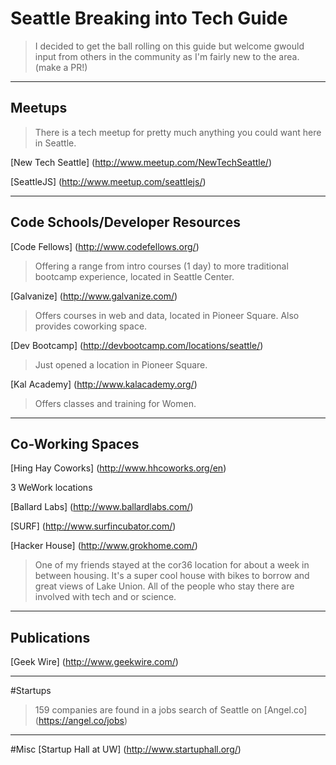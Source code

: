 # Seattle Breaking into Tech Guide
> I decided to get the ball rolling on this guide but welcome gwould input from others in the community as I'm fairly new to the area. (make a PR!)

----
## Meetups
>There is a tech meetup for pretty much anything you could want here in Seattle. 

[New Tech Seattle] (http://www.meetup.com/NewTechSeattle/)

[SeattleJS] (http://www.meetup.com/seattlejs/)

----
## Code Schools/Developer Resources
[Code Fellows] (http://www.codefellows.org/)
> Offering a range from intro courses (1 day) to more traditional bootcamp experience, located in Seattle Center.

[Galvanize] (http://www.galvanize.com/)
> Offers courses in web and data, located in Pioneer Square. Also provides coworking space.

[Dev Bootcamp] (http://devbootcamp.com/locations/seattle/)
> Just opened a location in Pioneer Square.

[Kal Academy] (http://www.kalacademy.org/)
> Offers classes and training for Women.

----
## Co-Working Spaces
[Hing Hay Coworks] (http://www.hhcoworks.org/en)

3 WeWork locations

[Ballard Labs] (http://www.ballardlabs.com/)

[SURF] (http://www.surfincubator.com/)

[Hacker House] (http://www.grokhome.com/)
> One of my friends stayed at the cor36 location for about a week in between housing.
It's a super cool house with bikes to borrow and great views of Lake Union. All of the people who stay there are involved with tech and or science. 


---
## Publications
[Geek Wire] (http://www.geekwire.com/)

---
#Startups
>159 companies are found in a jobs search of Seattle on [Angel.co] (https://angel.co/jobs)

---
#Misc
[Startup Hall at UW] (http://www.startuphall.org/)